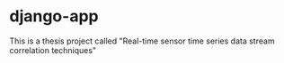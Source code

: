 # django-app

This is a thesis project called "Real-time sensor time series data stream correlation techniques"
